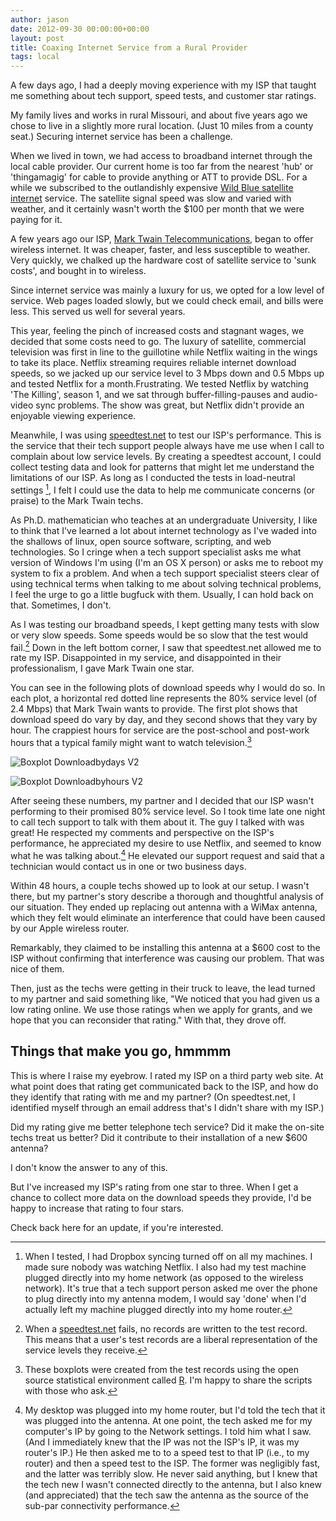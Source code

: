 ```yaml
---
author: jason
date: 2012-09-30 00:00:00+00:00
layout: post
title: Coaxing Internet Service from a Rural Provider
tags: local
---
```


A few days ago, I had a deeply moving experience with my ISP that taught me something about tech support, speed tests, and customer star ratings.

My family lives and works in rural Missouri, and about five years ago we chose to live in a slightly more rural location.  (Just 10 miles from a county seat.)  Securing internet service has been a challenge.

When we lived in  town, we had access to broadband internet through the local cable provider.  Our current home is too far from the nearest 'hub' or 'thingamagig' for cable to provide anything or ATT to provide DSL.  For a while we subscribed to the outlandishly expensive [Wild Blue satellite internet][] service.  The satellite signal speed was slow and varied with weather, and it certainly wasn't worth the $100 per month that we were paying for it.

A few years ago our ISP, [Mark Twain Telecommunications][], began to offer wireless internet.  It was cheaper, faster, and less susceptible to weather.  Very quickly, we chalked up the hardware cost of satellite service to 'sunk costs', and bought in to wireless.

Since internet service was mainly a luxury for us, we opted for a low level of service.  Web pages loaded slowly, but we could check email, and bills were less.  This served us well for several years.

This year, feeling the pinch of increased costs and stagnant wages, we decided that some costs need to go.  The luxury of satellite, commercial television was first in line to the guillotine while Netflix waiting in the wings to take its place.  Netflix streaming requires reliable internet download speeds, so we jacked up our service level to 3 Mbps down and 0.5 Mbps up and tested Netflix for a month.<!-- more -->Frustrating.  We tested Netflix by watching 'The Killing', season 1, and we sat through buffer-filling-pauses and audio-video sync problems.  The show was great, but Netflix didn't provide an enjoyable viewing experience.

Meanwhile, I was using [speedtest.net][speedtest] to test our ISP's performance.  This is the service that their tech support people always have me use when I call to complain about low service levels.  By creating a speedtest account, I could collect testing data and look for patterns that might let me understand the limitations of our ISP.  As long as I conducted the tests in load-neutral  settings [^load-neutral], I felt I could use the data to help me communicate concerns (or praise) to the Mark Twain techs.

As Ph.D. mathematician who teaches at an undergraduate University, I like to think that I've learned a lot about internet technology as I've waded into the shallows of linux, open source software, scripting, and web technologies.  So I cringe when a tech support specialist asks me what version of Windows I'm using (I'm an OS X person) or asks me to reboot my system to fix a problem.  And when a tech support specialist steers clear of using technical terms when talking to me about solving technical problems, I feel the urge to go a little bugfuck with them.  Usually, I can hold back on that.  Sometimes, I don't.

As I was testing our broadband speeds, I kept getting many tests with slow or very slow speeds.  Some speeds would be so slow that the test would fail.[^failtest]  Down in the left bottom corner, I saw that speedtest.net allowed me to rate my ISP.  Disappointed in my service, and disappointed in their professionalism, I gave Mark Twain one star.

You can see in the following plots of download speeds why I would do so.   In each plot, a horizontal red dotted line represents the 80% service level (of 2.4 Mbps) that Mark Twain wants to provide.  The first plot shows that download speed do vary by day, and they second shows that they vary by hour.  The crappiest hours for service are the post-school and post-work hours that a typical family might want to watch television.[^Rnote]

![Boxplot Downloadbydays V2](http://www.thecoldfish.com/wp-content/uploads/2012/09/boxplot-downloadbydays-v2.png)

![Boxplot Downloadbyhours V2](http://www.thecoldfish.com/wp-content/uploads/2012/09/boxplot-downloadbyhours-v2.png)

After seeing these numbers, my partner and I decided that our ISP wasn't performing to their promised 80% service level.  So I took time late one night to call tech support to talk with them about it.  The guy I talked with was great!  He respected my comments and perspective on the ISP's performance, he appreciated my desire to use Netflix, and seemed to know what he was talking about.[^heknew]  He elevated our support request and said that a technician would contact us in one or two business days.

Within 48 hours, a couple techs showed up to look at our setup.  I wasn't there, but my partner's story describe a thorough and thoughtful analysis of our situation.  They ended up replacing out antenna with a WiMax antenna, which they felt would eliminate an interference that could have been caused by our Apple wireless router.

Remarkably, they claimed to be installing this antenna at a $600 cost to the ISP without confirming that interference was causing our problem.  That was nice of them.

Then, just as the techs were getting in their truck to leave, the lead turned to my partner and said something like, "We noticed that you had given us a low rating online.  We use those ratings when we apply for grants, and we hope that you can reconsider that rating."  With that, they drove off.

## Things that make you go, hmmmm ##

This is where I raise my eyebrow.  I rated my ISP on a third party web site.  At what point does that rating get communicated back to the ISP, and how do they identify that rating with me and my partner?  (On speedtest.net, I identified myself through an email address that's I didn't share with my ISP.)

Did my rating give me better telephone tech service?  Did it make the on-site techs treat us better?  Did it contribute to their installation of a new $600 antenna?

I don't know the answer to any of this.

But I've increased my ISP's rating from one star to three.  When I get a chance to collect more data on the download speeds they provide, I'd be happy to increase that rating to four stars.

Check back here for an update, if you're interested.


[Wild Blue satellite internet]: http://internet.satelliteinternet.me/wild-blue/?gclid=CO7u3eKA3rICFdEWMgodFAYA3A
[Mark Twain Telecommunications]: http://portal.marktwain.net/corporate/index.php?cat_id=9e011d3e6bf99747ed352759d522c20d
[speedtest]: http://speedtest.net
[r]: http://www.r-project.org


[^load-neutral]:  When I tested, I had Dropbox syncing turned off on all my machines.  I made sure nobody was watching Netflix.  I also had my test machine plugged directly into my home network (as opposed to the wireless network).  It's true that  a tech support person asked me over the phone to plug directly into my antenna modem, I would say 'done' when I'd actually left my machine plugged directly into my home router.  

[^failtest]:  When a [speedtest.net][speedtest] fails, no records are written to the test record.  This means that a user's test records are a liberal representation of the service levels they receive.

[^heknew]:  My desktop was plugged into my home router, but I'd told the tech that it was plugged into the antenna.  At one point, the tech asked me for my computer's IP by going to the Network settings.  I told him what I saw.  (And I immediately knew that the IP was not the ISP's IP, it was my router's IP.)  He then asked me to to a speed test to that IP (i.e., to my router) and then a speed test to the ISP.  The former was negligibly fast, and the latter was terribly slow.  He never said anything, but I knew that the tech new I wasn't connected directly to the antenna, but I also knew (and appreciated) that the tech saw the antenna as the source of the sub-par connectivity performance.

[^Rnote]:  These boxplots were created from the test records using the open source statistical environment called [R][r].  I'm happy to share the scripts with those who ask.
